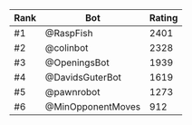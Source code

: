 Rank|Bot|Rating
---|---|---
#1|@RaspFish|2401
#2|@colinbot|2328
#3|@OpeningsBot|1939
#4|@DavidsGuterBot|1619
#5|@pawnrobot|1273
#6|@MinOpponentMoves|912
